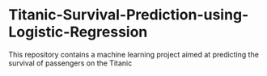 # Titanic-Survival-Prediction-using-Logistic-Regression
This repository contains a machine learning project aimed at predicting the survival of passengers on the Titanic
